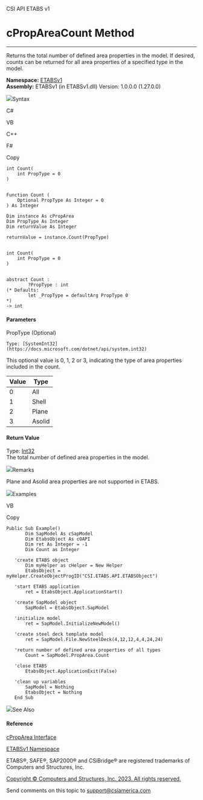 ﻿

CSI API ETABS v1

# cPropAreaCount Method  
  
---  
  
Returns the total number of defined area properties in the model. If desired,
counts can be returned for all area properties of a specified type in the
model.

**Namespace:** [ETABSv1](2780f1b8-2033-5289-2298-1cdb2a7508d9.htm)  
**Assembly:** ETABSv1 (in ETABSv1.dll) Version: 1.0.0.0 (1.27.0.0)

![](../icons/SectionExpanded.png)Syntax

C#

VB

C++

F#

Copy

    
    
    int Count(
    	int PropType = 0
    )
    
    
    Function Count ( 
    	Optional PropType As Integer = 0
    ) As Integer
    
    Dim instance As cPropArea
    Dim PropType As Integer
    Dim returnValue As Integer
    
    returnValue = instance.Count(PropType)
    
    
    int Count(
    	int PropType = 0
    )
    
    
    abstract Count : 
            ?PropType : int 
    (* Defaults:
            let _PropType = defaultArg PropType 0
    *)
    -> int 
    

#### Parameters

PropType (Optional)

    Type: [SystemInt32](https://docs.microsoft.com/dotnet/api/system.int32)  
This optional value is 0, 1, 2 or 3, indicating the type of area properties
included in the count.

Value| Type  
---|---  
0| All  
1| Shell  
2| Plane  
3| Asolid  
  
#### Return Value

Type: [Int32](https://docs.microsoft.com/dotnet/api/system.int32)  
The total number of defined area properties in the model.

![](../icons/SectionExpanded.png)Remarks

Plane and Asolid area properties are not supported in ETABS.

![](../icons/SectionExpanded.png)Examples

VB

Copy

    
    
    Public Sub Example()
           Dim SapModel As cSapModel
           Dim EtabsObject As cOAPI
           Dim ret As Integer = -1
           Dim Count as Integer
    
       'create ETABS object
           Dim myHelper as cHelper = New Helper
           EtabsObject = myHelper.CreateObjectProgID("CSI.ETABS.API.ETABSObject")
    
       'start ETABS application
           ret = EtabsObject.ApplicationStart()
    
       'create SapModel object
           SapModel = EtabsObject.SapModel
    
       'initialize model
           ret = SapModel.InitializeNewModel()
    
       'create steel deck template model
           ret = SapModel.File.NewSteelDeck(4,12,12,4,4,24,24)
    
       'return number of defined area properties of all types
           Count = SapModel.PropArea.Count
    
       'close ETABS
           EtabsObject.ApplicationExit(False)
    
       'clean up variables
           SapModel = Nothing
           EtabsObject = Nothing
       End Sub

![](../icons/SectionExpanded.png)See Also

#### Reference

[cPropArea Interface](05202e19-1948-3d93-0a27-426378bde769.htm)

[ETABSv1 Namespace](2780f1b8-2033-5289-2298-1cdb2a7508d9.htm)

ETABS®, SAFE®, SAP2000® and CSiBridge® are registered trademarks of Computers
and Structures, Inc.  

[Copyright © Computers and Structures, Inc. 2023. All rights
reserved.](http://www.csiamerica.com)

Send comments on this topic to
[support@csiamerica.com](mailto:support%40csiamerica.com?Subject=CSI%20API%20ETABS%20v1)

